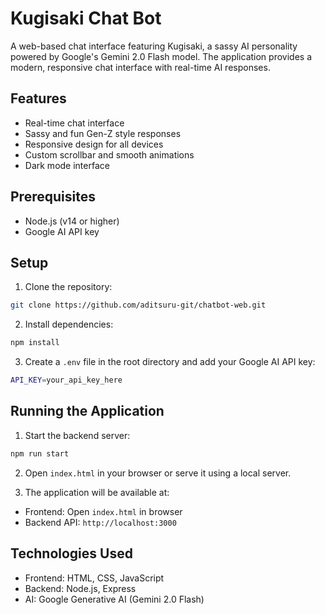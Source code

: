 # Kugisaki Chat Bot

A web-based chat interface featuring Kugisaki, a sassy AI personality powered by Google's Gemini 2.0 Flash model. The application provides a modern, responsive chat interface with real-time AI responses.

## Features

- Real-time chat interface
- Sassy and fun Gen-Z style responses
- Responsive design for all devices
- Custom scrollbar and smooth animations
- Dark mode interface

## Prerequisites

- Node.js (v14 or higher)
- Google AI API key

## Setup

1. Clone the repository:

```bash
git clone https://github.com/aditsuru-git/chatbot-web.git
```

2. Install dependencies:

```bash
npm install
```

3. Create a `.env` file in the root directory and add your Google AI API key:

```bash
API_KEY=your_api_key_here
```

## Running the Application

1. Start the backend server:

```bash
npm run start
```

2. Open `index.html` in your browser or serve it using a local server.

3. The application will be available at:

- Frontend: Open `index.html` in browser
- Backend API: `http://localhost:3000`

## Technologies Used

- Frontend: HTML, CSS, JavaScript
- Backend: Node.js, Express
- AI: Google Generative AI (Gemini 2.0 Flash)
